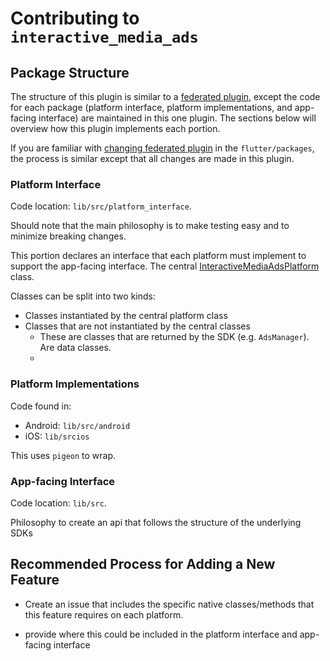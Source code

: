 # Contributing to `interactive_media_ads`

## Package Structure

The structure of this plugin is similar to a [federated plugin](https://docs.flutter.dev/packages-and-plugins/developing-packages#federated-plugins),
except the code for each package (platform interface, platform implementations, and app-facing
interface) are  maintained in this one plugin. The sections below will overview how this plugin
implements each portion.

If you are familiar with [changing federated plugin](https://github.com/flutter/flutter/blob/master/docs/ecosystem/contributing/README.md#changing-federated-plugins)
in the `flutter/packages`, the process is similar except that all changes are made in this plugin.

### Platform Interface

Code location: `lib/src/platform_interface`.

Should note that the main philosophy is to make testing easy and to minimize breaking changes.



This portion declares an interface that each platform must implement to support the
app-facing interface. The central [InteractiveMediaAdsPlatform](lib/src/platform_interface/interactive_media_ads_platform.dart)
class.

Classes can be split into two kinds:

* Classes instantiated by the central platform class
* Classes that are not instantiated by the central classes
  * These are classes that are returned by the SDK (e.g. `AdsManager`). Are data classes.
  * 

### Platform Implementations

Code found in:
* Android: `lib/src/android`
* iOS: `lib/srcios`

This uses `pigeon` to wrap.

### App-facing Interface

Code location: `lib/src`.

Philosophy to create an api that follows the structure of the underlying SDKs

## Recommended Process for Adding a New Feature

* Create an issue that includes the specific native classes/methods that this feature requires on
each platform.

* provide where this could be included in the platform interface and app-facing interface 